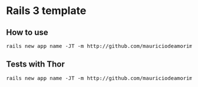 # Rails 3 template

## How to use

<pre>rails new app_name -JT -m http://github.com/mauriciodeamorim/rails3_template/raw/master/main.rb</pre>

## Tests with Thor

<pre>rails new app_name -JT -m http://github.com/mauriciodeamorim/rails3_template/raw/master/thor.rb</pre>
